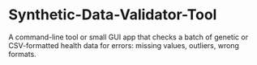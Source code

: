 # Synthetic-Data-Validator-Tool
A command-line tool or small GUI app that checks a batch of genetic or CSV-formatted health data for errors: missing values, outliers, wrong formats.
